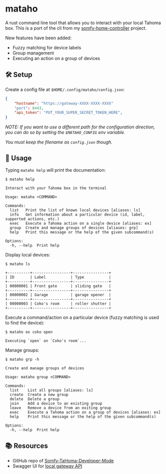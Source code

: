 # mataho

A rust command line tool that allows you to interact with your local Tahoma box.
This is a port of the cli from my [somfy-home-controller](https://github.com/coko7/somfy-home-controller) project.

New features have been added:
- Fuzzy matching for device labels
- Group management
- Executing an action on a group of devices

## 🛠️ Setup

Create a config file at `$HOME/.config/mataho/config.json`:
```json
{
    "hostname": "https://gateway-XXXX-XXXX-XXXX"
    "port": 8443,
    "api_token": "PUT_YOUR_SUPER_SECRET_TOKEN_HERE",
}
```

*NOTE: If you want to use a different path for the configuration direction, you can do so by setting the `$MATAHO_CONFIG` env variable.*

*You must keep the filename as `config.json` though.*

## 🐚 Usage

Typing `mataho help` will print the documentation:
```
$ mataho help

Interact with your Tahoma box in the terminal

Usage: mataho <COMMAND>

Commands:
  list   Print the list of known local devices [aliases: ls]
  info   Get information about a particular device (id, label, supported actions, etc.)
  exec   Execute a Tahoma action on a single device [aliases: ex]
  group  Create and manage groups of devices [aliases: grp]
  help   Print this message or the help of the given subcommand(s)

Options:
  -h, --help  Print help
```

Display local devices:
```
$ mataho ls

+----------+-----------------+----------------+
| ID       | Label           | Type           |
+----------+-----------------+----------------+
| 00000001 | Front gate      | sliding gate   |
+----------+-----------------+----------------+
| 00000002 | Garage          | garage opener  |
+----------+-----------------+----------------+
| 00000003 | Coko's room     | roller shutter |
+----------+-----------------+----------------+
```

Execute a command/action on a particular device (fuzzy matching is used to find the device):
```
$ mataho ex coko open

Executing `open` on `Coko's room`...
```

Manage groups:
```
$ mataho grp -h

Create and manage groups of devices

Usage: mataho group <COMMAND>

Commands:
  list    List all groups [aliases: ls]
  create  Create a new group
  delete  Delete a group
  join    Add a device to an existing group
  leave   Remove a device from an exiting group
  exec    Execute a Tahoma action on a group of devices [aliases: ex]
  help    Print this message or the help of the given subcommand(s)

Options:
  -h, --help  Print help
```

## 📚 Resources

- GitHub repo of [Somfy-TaHoma-Developer-Mode](https://github.com/Somfy-Developer/Somfy-TaHoma-Developer-Mode)
- Swagger UI for [local gateway API](https://somfy-developer.github.io/Somfy-TaHoma-Developer-Mode/)
